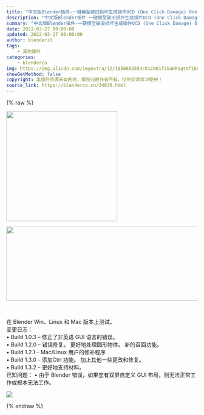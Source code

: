 ```yaml
---
title: "中文版Blender插件-一键模型破旧损坏生成插件OCD (One Click Damage) One Click Damage v1.5.0"
description: "中文版Blender插件-一键模型破旧损坏生成插件OCD (One Click Damage) One Click Damage v1.5.0"
summary: "中文版Blender插件-一键模型破旧损坏生成插件OCD (One Click Damage) One Click Damage v1.5.0"
date: 2022-03-27 00:00:00
updated: 2022-03-27 00:00:00
author: blenderit
tags: 
    - 其他插件
categories:
    - blenderco
img: https://img.alicdn.com/imgextra/i2/1856665554/O1CN01f2UaKR1qtmfi6RSl7_!!1856665554.jpg
showGetMethod: false
copyright: 本插件资源来自网络，版权归原作者所有，仅供交流学习使用！
source_link: https://blenderco.cn/34836.html
---
```


{% raw %}
<p><img loading="lazy" class="aligncenter" src="https://preview.cloud.189.cn/image/imageAction?param=E01E4D477EA9DD9E4C9FBC7F2CBCB49D217D0BE4E3BEC6954662BC88DBFAF7014A0811325B86663EAC95F526302DEBD305B7817EB8DCC980B30E7A2D79D5FA701E84FC1042C3C183CC1A7955B0B51FBDFE460B1D3085BAC7890ED99D42A92DAB173FAAC538063359F2C032C2721C18DAAEB4C136" width="292" height="290"></p><p><img loading="lazy" class="" src="https://preview.cloud.189.cn/image/imageAction?param=9697B1F9E19C710F549EDEE56792946E872189A8F4CB0C65D1F635B6DBBA8C232F10F2A01D50AB73FCAFDF66A31463027F5F66FA430D94E88CAE8EDEDE1AA4A7341B59F63619BDB2A2E36A8082E414070B30E30B2F5AA325C6A5F70D83054104C051948312349B42E1B0CD9D36E37B6335169D5B" width="721" height="195"></p><p> </p><p><span class="JLqJ4b ChMk0b" data-language-for-alternatives="zh-CN" data-language-to-translate-into="en" data-phrase-index="0" data-number-of-phrases="20">在 Blender Win、Linux 和 Mac 版本上测试。</span><span class="JLqJ4b" data-language-for-alternatives="zh-CN" data-language-to-translate-into="en" data-phrase-index="1" data-number-of-phrases="20"><br>
</span><span class="JLqJ4b ChMk0b" data-language-for-alternatives="zh-CN" data-language-to-translate-into="en" data-phrase-index="2" data-number-of-phrases="20">变更日志：</span><span class="JLqJ4b" data-language-for-alternatives="zh-CN" data-language-to-translate-into="en" data-phrase-index="3" data-number-of-phrases="20"><br>
</span><span class="JLqJ4b ChMk0b" data-language-for-alternatives="zh-CN" data-language-to-translate-into="en" data-phrase-index="4" data-number-of-phrases="20">• Build 1.0.3 – 修正了非英语 GUI 语言的错误。</span><span class="JLqJ4b" data-language-for-alternatives="zh-CN" data-language-to-translate-into="en" data-phrase-index="5" data-number-of-phrases="20"><br>
</span><span class="JLqJ4b ChMk0b" data-language-for-alternatives="zh-CN" data-language-to-translate-into="en" data-phrase-index="6" data-number-of-phrases="20">• Build 1.2.0 – 错误修复。</span> <span class="JLqJ4b ChMk0b" data-language-for-alternatives="zh-CN" data-language-to-translate-into="en" data-phrase-index="7" data-number-of-phrases="20">更好地处理圆形物体。</span> <span class="JLqJ4b ChMk0b" data-language-for-alternatives="zh-CN" data-language-to-translate-into="en" data-phrase-index="8" data-number-of-phrases="20">新的召回功能。</span><span class="JLqJ4b" data-language-for-alternatives="zh-CN" data-language-to-translate-into="en" data-phrase-index="9" data-number-of-phrases="20"><br>
</span><span class="JLqJ4b ChMk0b" data-language-for-alternatives="zh-CN" data-language-to-translate-into="en" data-phrase-index="10" data-number-of-phrases="20">• Build 1.2.1 – Mac/Linux 用户的修补程序</span><span class="JLqJ4b" data-language-for-alternatives="zh-CN" data-language-to-translate-into="en" data-phrase-index="11" data-number-of-phrases="20"><br>
</span><span class="JLqJ4b ChMk0b" data-language-for-alternatives="zh-CN" data-language-to-translate-into="en" data-phrase-index="12" data-number-of-phrases="20">• Build 1.3.0 – 添加Ctrl 功能。</span> <span class="JLqJ4b ChMk0b" data-language-for-alternatives="zh-CN" data-language-to-translate-into="en" data-phrase-index="13" data-number-of-phrases="20">加上其他一些更改和修复。</span><span class="JLqJ4b" data-language-for-alternatives="zh-CN" data-language-to-translate-into="en" data-phrase-index="14" data-number-of-phrases="20"><br>
</span><span class="JLqJ4b ChMk0b" data-language-for-alternatives="zh-CN" data-language-to-translate-into="en" data-phrase-index="15" data-number-of-phrases="20">• Build 1.3.2 – 更好地支持材料。</span><span class="JLqJ4b" data-language-for-alternatives="zh-CN" data-language-to-translate-into="en" data-phrase-index="16" data-number-of-phrases="20"><br>
</span><span class="JLqJ4b ChMk0b" data-language-for-alternatives="zh-CN" data-language-to-translate-into="en" data-phrase-index="17" data-number-of-phrases="20">已知问题： • 由于 Blender 错误，如果您有双屏自定义 GUI 布局，则无法正常工作或根本无法工作。</span></p><p><img src="https://markets-rails.s3.amazonaws.com/cache/841c660ecc4de4fefbd9c191b28d834f.gif"></p>
<div style="display: none">blenderco</div>
{% endraw %}